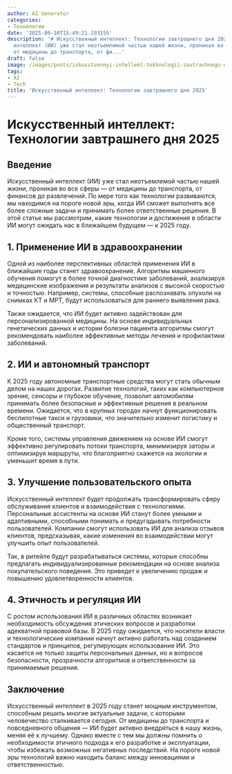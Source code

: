 ```yaml
---
author: AI Generator
categories:
- Технологии
date: '2025-09-10T15:49:21.193155'
description: '# Искусственный интеллект: Технологии завтрашнего дня 2025  ## Введение  Искусственный
  интеллект (ИИ) уже стал неотъемлемой частью нашей жизни, проникая во все сферы —
  от медицины до транспорта, от фи...'
draft: false
image: /images/posts/iskusstvennyi-intellekt-tekhnologii-zavtrashnego-dnia-2025.jpg
tags:
- AI
- Tech
title: 'Искусственный интеллект: Технологии завтрашнего дня 2025'
---
```


# Искусственный интеллект: Технологии завтрашнего дня 2025

## Введение

Искусственный интеллект (ИИ) уже стал неотъемлемой частью нашей жизни, проникая во все сферы — от медицины до транспорта, от финансов до развлечений. По мере того как технологии развиваются, мы находимся на пороге новой эры, когда ИИ сможет выполнять все более сложные задачи и принимать более ответственные решения. В этой статье мы рассмотрим, какие технологии и достижения в области ИИ могут ожидать нас в ближайшем будущем — к 2025 году.

## 1. Применение ИИ в здравоохранении

Одной из наиболее перспективных областей применения ИИ в ближайшие годы станет здравоохранение. Алгоритмы машинного обучения помогут в более точной диагностике заболеваний, анализируя медицинские изображения и результаты анализов с высокой скоростью и точностью. Например, системы, способные распознавать опухоли на снимках КТ и МРТ, будут использоваться для раннего выявления рака.

Также ожидается, что ИИ будет активно задействован для персонализированной медицины. На основе индивидуальных генетических данных и истории болезни пациента алгоритмы смогут рекомендовать наиболее эффективные методы лечения и профилактики заболеваний.

## 2. ИИ и автономный транспорт

К 2025 году автономные транспортные средства могут стать обычным делом на наших дорогах. Развитие технологий, таких как компьютерное зрение, сенсоры и глубокое обучение, позволит автомобилям принимать более безопасные и эффективные решения в реальном времени. Ожидается, что в крупных городах начнут функционировать беспилотные такси и грузовики, что значительно изменит логистику и общественный транспорт.

Кроме того, системы управления движением на основе ИИ смогут эффективно регулировать потоки транспорта, минимизируя заторы и оптимизируя маршруты, что благоприятно скажется на экологии и уменьшит время в пути.

## 3. Улучшение пользовательского опыта

Искусственный интеллект будет продолжать трансформировать сферу обслуживания клиентов и взаимодействия с технологиями. Персональные ассистенты на основе ИИ станут более умными и адаптивными, способными понимать и предугадывать потребности пользователей. Компании смогут использовать ИИ для анализа отзывов клиентов, предсказывая, какие изменения во взаимодействии могут улучшить опыт пользователей.

Так, в ритейле будут разрабатываться системы, которые способны предлагать индивидуализированные рекомендации на основе анализа покупательского поведения. Это приведет к увеличению продаж и повышению удовлетворенности клиентов.

## 4. Этичность и регуляция ИИ

С ростом использования ИИ в различных областях возникает необходимость обсуждения этических вопросов и разработки адекватной правовой базы. В 2025 году ожидается, что носители власти и технологические компании начнут активно работать над созданием стандартов и принципов, регулирующих использование ИИ. Это касается не только защиты персональных данных, но и вопросов безопасности, прозрачности алгоритмов и ответственности за принимаемые решения.

## Заключение

Искусственный интеллект в 2025 году станет мощным инструментом, способным решить многие актуальные задачи, с которыми человечество сталкивается сегодня. От медицины до транспорта и повседневного общения — ИИ будет активно внедряться в нашу жизнь, меняя её к лучшему. Однако вместе с тем мы должны помнить о необходимости этичного подхода к его разработке и эксплуатации, чтобы избежать возможных негативных последствий. На пороге новой эры технологий важно находить баланс между инновациями и ответственностью.
